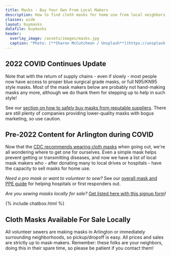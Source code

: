 ```yaml
---
title: Masks - Buy Your Own From Local Makers
description: How to find cloth masks for home use from local neighbors sewing them.
classes: wide
layout: buymasks
datafile: buymasks
header:
  overlay_image: /assets/images/masks.jpg
  caption: "Photo: [**Sharon McCutcheon / Unsplash**](https://unsplash.com/photos/bEDh-PxXZ0c)"
---
```


## 2022 COVID Continues Update

Note that with the return of supply chains - even if slowly - most people now have access to proper blue surgical grade masks, or full N95/KN95 style masks.  Most of the mask makers below are probably not hand-making masks any more, although we do thank them for stepping up to help in such style!

See our [section on how to safely buy masks from reputable suppliers](/masks/).  There are still plenty of companies providing lower-quality masks with bogus marketing, so use caution.

## Pre-2022 Content for Arlington during COVID

Now that the [CDC recommends wearing cloth masks](https://www.cdc.gov/coronavirus/2019-ncov/prevent-getting-sick/cloth-face-cover.html) when going out, we're all wondering where to get one for ourselves.  Even a simple mask helps prevent getting or transmitting diseases, and now we have a list of local mask makers who - after donating many to local drives or hospitals - have the capacity to sell masks for home use.

_Need a pro mask or want to volunteer to sew?_ See our [overall mask and PPE guide](/masks/) for helping hospitals or first responders out.

_Are you sewing masks locally for sale?_  [Get listed here with this signup form](https://forms.gle/ADXukbsJRNXvr3Ps5)!

{% include chatbox.html %}

## Cloth Masks Available For Sale Locally

All volunteer sewers are making masks in Arlington or immediately surrounding neighborhoods, so pickup/dropoff is easy.  All prices and sales are strictly up to mask-makers.  Remember: these folks are your neighbors, doing this in their spare time, so please be patient if you contact them!
